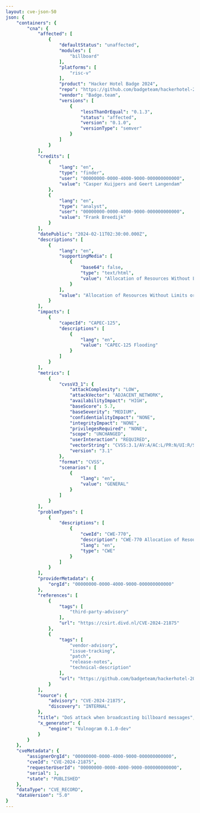 ```yaml
---
layout: cve-json-50
json: {
    "containers": {
        "cna": {
            "affected": [
                {
                    "defaultStatus": "unaffected",
                    "modules": [
                        "billboard"
                    ],
                    "platforms": [
                        "risc-v"
                    ],
                    "product": "Hacker Hotel Badge 2024",
                    "repo": "https://github.com/badgeteam/hackerhotel-2024-firmware-esp32c6",
                    "vendor": "Badge.team",
                    "versions": [
                        {
                            "lessThanOrEqual": "0.1.3",
                            "status": "affected",
                            "version": "0.1.0",
                            "versionType": "semver"
                        }
                    ]
                }
            ],
            "credits": [
                {
                    "lang": "en",
                    "type": "finder",
                    "user": "00000000-0000-4000-9000-000000000000",
                    "value": "Casper Kuijpers and Geert Langendam"
                },
                {
                    "lang": "en",
                    "type": "analyst",
                    "user": "00000000-0000-4000-9000-000000000000",
                    "value": "Frank Breedijk"
                }
            ],
            "datePublic": "2024-02-11T02:30:00.000Z",
            "descriptions": [
                {
                    "lang": "en",
                    "supportingMedia": [
                        {
                            "base64": false,
                            "type": "text/html",
                            "value": "Allocation of Resources Without Limits or Throttling vulnerability in Badge leading to a denial of service attack.Team Hacker Hotel Badge 2024 on risc-v (billboard modules) allows Flooding.<p>This issue affects Hacker Hotel Badge 2024: from 0.1.0 through 0.1.3.</p>"
                        }
                    ],
                    "value": "Allocation of Resources Without Limits or Throttling vulnerability in Badge leading to a denial of service attack.Team Hacker Hotel Badge 2024 on risc-v (billboard modules) allows Flooding.This issue affects Hacker Hotel Badge 2024: from 0.1.0 through 0.1.3.\n\n"
                }
            ],
            "impacts": [
                {
                    "capecId": "CAPEC-125",
                    "descriptions": [
                        {
                            "lang": "en",
                            "value": "CAPEC-125 Flooding"
                        }
                    ]
                }
            ],
            "metrics": [
                {
                    "cvssV3_1": {
                        "attackComplexity": "LOW",
                        "attackVector": "ADJACENT_NETWORK",
                        "availabilityImpact": "HIGH",
                        "baseScore": 5.7,
                        "baseSeverity": "MEDIUM",
                        "confidentialityImpact": "NONE",
                        "integrityImpact": "NONE",
                        "privilegesRequired": "NONE",
                        "scope": "UNCHANGED",
                        "userInteraction": "REQUIRED",
                        "vectorString": "CVSS:3.1/AV:A/AC:L/PR:N/UI:R/S:U/C:N/I:N/A:H",
                        "version": "3.1"
                    },
                    "format": "CVSS",
                    "scenarios": [
                        {
                            "lang": "en",
                            "value": "GENERAL"
                        }
                    ]
                }
            ],
            "problemTypes": [
                {
                    "descriptions": [
                        {
                            "cweId": "CWE-770",
                            "description": "CWE-770 Allocation of Resources Without Limits or Throttling",
                            "lang": "en",
                            "type": "CWE"
                        }
                    ]
                }
            ],
            "providerMetadata": {
                "orgId": "00000000-0000-4000-9000-000000000000"
            },
            "references": [
                {
                    "tags": [
                        "third-party-advisory"
                    ],
                    "url": "https://csirt.divd.nl/CVE-2024-21875"
                },
                {
                    "tags": [
                        "vendor-advisory",
                        "issue-tracking",
                        "patch",
                        "release-notes",
                        "technical-description"
                    ],
                    "url": "https://github.com/badgeteam/hackerhotel-2024-firmware-esp32c6/pull/64"
                }
            ],
            "source": {
                "advisory": "CVE-2024-21875",
                "discovery": "INTERNAL"
            },
            "title": "DoS attack when broadcasting billboard messages",
            "x_generator": {
                "engine": "Vulnogram 0.1.0-dev"
            }
        }
    },
    "cveMetadata": {
        "assignerOrgId": "00000000-0000-4000-9000-000000000000",
        "cveId": "CVE-2024-21875",
        "requesterUserId": "00000000-0000-4000-9000-000000000000",
        "serial": 1,
        "state": "PUBLISHED"
    },
    "dataType": "CVE_RECORD",
    "dataVersion": "5.0"
}
---
```


